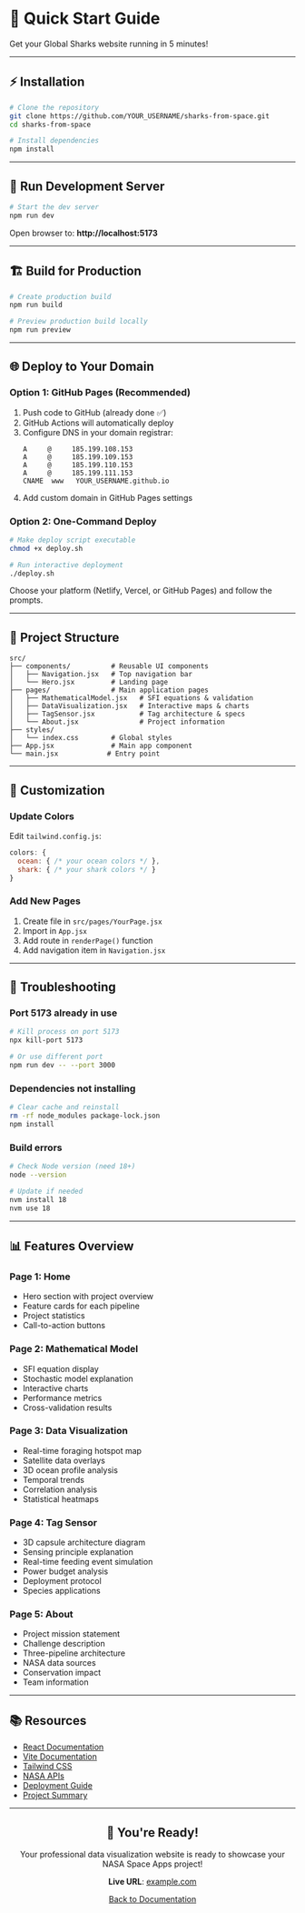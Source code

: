 # 🚀 Quick Start Guide

Get your Global Sharks website running in 5 minutes!

---

## ⚡ Installation

```bash
# Clone the repository
git clone https://github.com/YOUR_USERNAME/sharks-from-space.git
cd sharks-from-space

# Install dependencies
npm install
```

---

## 🏃 Run Development Server

```bash
# Start the dev server
npm run dev
```

Open browser to: **http://localhost:5173**

---

## 🏗️ Build for Production

```bash
# Create production build
npm run build

# Preview production build locally
npm run preview
```

---

## 🌐 Deploy to Your Domain

### Option 1: GitHub Pages (Recommended)

1. Push code to GitHub (already done ✅)
2. GitHub Actions will automatically deploy
3. Configure DNS in your domain registrar:
   ```
   A     @     185.199.108.153
   A     @     185.199.109.153
   A     @     185.199.110.153
   A     @     185.199.111.153
   CNAME  www   YOUR_USERNAME.github.io
   ```
4. Add custom domain in GitHub Pages settings

### Option 2: One-Command Deploy

```bash
# Make deploy script executable
chmod +x deploy.sh

# Run interactive deployment
./deploy.sh
```

Choose your platform (Netlify, Vercel, or GitHub Pages) and follow the prompts.

---

## 📁 Project Structure

```
src/
├── components/          # Reusable UI components
│   ├── Navigation.jsx   # Top navigation bar
│   └── Hero.jsx         # Landing page
├── pages/               # Main application pages
│   ├── MathematicalModel.jsx   # SFI equations & validation
│   ├── DataVisualization.jsx   # Interactive maps & charts
│   ├── TagSensor.jsx           # Tag architecture & specs
│   └── About.jsx               # Project information
├── styles/
│   └── index.css        # Global styles
├── App.jsx              # Main app component
└── main.jsx            # Entry point
```

---

## 🎨 Customization

### Update Colors

Edit `tailwind.config.js`:

```javascript
colors: {
  ocean: { /* your ocean colors */ },
  shark: { /* your shark colors */ }
}
```

### Add New Pages

1. Create file in `src/pages/YourPage.jsx`
2. Import in `App.jsx`
3. Add route in `renderPage()` function
4. Add navigation item in `Navigation.jsx`

---

## 🐛 Troubleshooting

### Port 5173 already in use

```bash
# Kill process on port 5173
npx kill-port 5173

# Or use different port
npm run dev -- --port 3000
```

### Dependencies not installing

```bash
# Clear cache and reinstall
rm -rf node_modules package-lock.json
npm install
```

### Build errors

```bash
# Check Node version (need 18+)
node --version

# Update if needed
nvm install 18
nvm use 18
```

---

## 📊 Features Overview

### Page 1: Home

- Hero section with project overview
- Feature cards for each pipeline
- Project statistics
- Call-to-action buttons

### Page 2: Mathematical Model

- SFI equation display
- Stochastic model explanation
- Interactive charts
- Performance metrics
- Cross-validation results

### Page 3: Data Visualization

- Real-time foraging hotspot map
- Satellite data overlays
- 3D ocean profile analysis
- Temporal trends
- Correlation analysis
- Statistical heatmaps

### Page 4: Tag Sensor

- 3D capsule architecture diagram
- Sensing principle explanation
- Real-time feeding event simulation
- Power budget analysis
- Deployment protocol
- Species applications

### Page 5: About

- Project mission statement
- Challenge description
- Three-pipeline architecture
- NASA data sources
- Conservation impact
- Team information

---

## 📚 Resources

- [React Documentation](https://react.dev)
- [Vite Documentation](https://vitejs.dev)
- [Tailwind CSS](https://tailwindcss.com)
- [NASA APIs](https://api.nasa.gov)
- [Deployment Guide](./DEPLOYMENT.md)
- [Project Summary](./PROJECT-SUMMARY.md)

---

<div align="center">

## 🎉 You're Ready!

Your professional data visualization website is ready to showcase your NASA Space Apps project!

**Live URL**: [example.com](https://example.com)

[Back to Documentation](./README.md)

</div>
